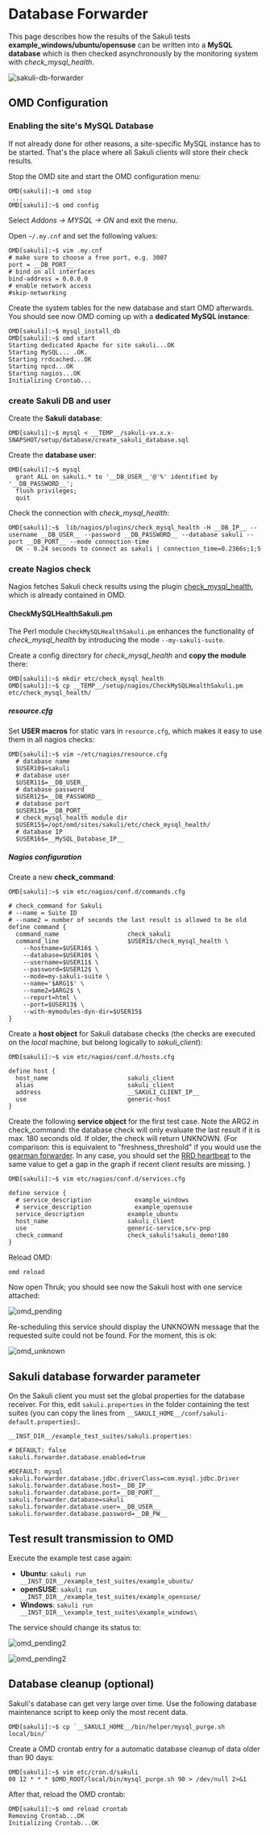 # Database Forwarder
This page describes how the results of the Sakuli tests **example_windows/ubuntu/opensuse** can be written into a **MySQL database** which is then checked asynchronously by the monitoring system with *check_mysql_health*. 

![sakuli-db-forwarder](pics/sakuli-db.png)
 
## OMD Configuration

### Enabling the site's MySQL Database
If not already done for other reasons, a site-specific MySQL instance has to be started. That's the place where all Sakuli clients will store their check results. 

Stop the OMD site and start the OMD configuration menu:

	OMD[sakuli]:~$ omd stop
     ...
	OMD[sakuli]:~$ omd config
	
Select *Addons -> MYSQL -> ON* and exit the menu. 

Open `~/.my.cnf` and set the following values: 

	OMD[sakuli]:~$ vim .my.cnf
	# make sure to choose a free port, e.g. 3007
	port = __DB_PORT__  
	# bind on all interfaces
	bind-address = 0.0.0.0 
	# enable network access
	#skip-networking

Create the system tables for the new database and start OMD afterwards. You should see now OMD coming up with a **dedicated MySQL instance**: 

	OMD[sakuli]:~$ mysql_install_db 
	OMD[sakuli]:~$ omd start
	Starting dedicated Apache for site sakuli...OK
	Starting MySQL... .OK.
	Starting rrdcached...OK
	Starting npcd...OK
	Starting nagios...OK
	Initializing Crontab...
	 
### create Sakuli DB and user

Create the **Sakuli database**:

	OMD[sakuli]:~$ mysql < __TEMP__/sakuli-vx.x.x-SNAPSHOT/setup/database/create_sakuli_database.sql
	
Create the **database user**:

	OMD[sakuli]:~$ mysql
	  grant ALL on sakuli.* to '__DB_USER__'@'%' identified by '__DB_PASSWORD__';
	  flush privileges;
	  quit
	  
Check the connection with *check_mysql_health*: 

	OMD[sakuli]:~$ 	lib/nagios/plugins/check_mysql_health -H __DB_IP__ --username __DB_USER__ --password __DB_PASSWORD__ --database sakuli --port __DB_PORT__ --mode connection-time
	  OK - 0.24 seconds to connect as sakuli | connection_time=0.2366s;1;5

### create Nagios check

Nagios fetches Sakuli check results using the plugin [check_mysql_health](http://labs.consol.de/lang/de/nagios/check_mysql_health/), which is already contained in OMD. 

#### CheckMySQLHealthSakuli.pm

The Perl module `CheckMySQLHealthSakuli.pm` enhances the functionality of *check_mysql_health* by introducing the mode `--my-sakuli-suite`. 

Create a config directory for *check_mysql_health* and **copy the module** there: 

	OMD[sakuli]:~$ mkdir etc/check_mysql_health
	OMD[sakuli]:~$ cp __TEMP__/setup/nagios/CheckMySQLHealthSakuli.pm etc/check_mysql_health/

##### resource.cfg
Set **USER macros** for static vars in `resource.cfg`, which makes it easy to use them in all nagios checks:  

	OMD[sakuli]:~$ vim ~/etc/nagios/resource.cfg
	  # database name
	  $USER10$=sakuli
	  # database user
	  $USER11$=__DB_USER__
	  # database password
	  $USER12$=__DB_PASSWORD__
	  # database port
	  $USER13$=__DB_PORT__
	  # check_mysql_health module dir
	  $USER15$=/opt/omd/sites/sakuli/etc/check_mysql_health/
	  # database IP
	  $USER16$=__MySQL_Database_IP__  
	  
##### Nagios configuration
Create a new **check_command**: 

	OMD[sakuli]:~$ vim etc/nagios/conf.d/commands.cfg
	
	# check_command for Sakuli 
	# --name = Suite ID
	# --name2 = number of seconds the last result is allowed to be old
	define command {
	  command_name                   check_sakuli
	  command_line                   $USER1$/check_mysql_health \
      	--hostname=$USER16$ \
        --database=$USER10$ \
        --username=$USER11$ \
        --password=$USER12$ \
        --mode=my-sakuli-suite \
        --name='$ARG1$' \
        --name2=$ARG2$ \
        --report=html \
        --port=$USER13$ \
        --with-mymodules-dyn-dir=$USER15$
	}

Create a **host object** for Sakuli database checks (the checks are executed on the *local* machine, but belong logically to *sakuli_client*):

	OMD[sakuli]:~$ vim etc/nagios/conf.d/hosts.cfg
	
	define host {
	  host_name                      sakuli_client
	  alias                          sakuli_client
	  address                        __SAKULI_CLIENT_IP__
	  use                            generic-host
	}

Create the following **service object** for the first test case. Note the ARG2 in check_command: the database check will only evaluate the last result if it is max. 180 seconds old. If older, the check will return UNKNOWN. (For comparison: this is equivalent to "freshness_threshold" if you would use the [gearman forwarder](forwarder-gearman.md). In any case, you should set the [RRD heartbeat](installation-omd.md#rrd-heartbeat) to the same value to get a gap in the graph if recent client results are missing. ) 

	OMD[sakuli]:~$ vim etc/nagios/conf.d/services.cfg
	
	define service {
      # service_description            example_windows
      # service_description            example_opensuse
      service_description            example_ubuntu
	  host_name                      sakuli_client
	  use                            generic-service,srv-pnp
	  check_command                  check_sakuli!sakuli_demo!180
	}
	
Reload OMD:

	omd reload
	
Now open Thruk; you should see now the Sakuli host with one service attached: 

![omd_pending](pics/omd-pending.png)

Re-scheduling this service should display the UNKNOWN message that the requested suite could not be found. For the moment, this is ok: 

![omd_unknown](pics/omd-unknown.png)


## Sakuli database forwarder parameter

On the Sakuli client you must set the global properties for the database receiver. For this, edit `sakuli.properties` in the folder containing the test suites (you can copy the lines from `__SAKULI_HOME__/conf/sakuli-default.properties`):. 

    __INST_DIR__/example_test_suites/sakuli.properties:

    # DEFAULT: false
    sakuli.forwarder.database.enabled=true

	#DEFAULT: mysql
	sakuli.forwarder.database.jdbc.driverClass=com.mysql.jdbc.Driver
    sakuli.forwarder.database.host=__DB_IP__
    sakuli.forwarder.database.port=__DB_PORT__
    sakuli.forwarder.database=sakuli
    sakuli.forwarder.database.user=__DB_USER__
    sakuli.forwarder.database.password=__DB_PW__


## Test result transmission to OMD

Execute the example test case again:

* **Ubuntu**: `sakuli run __INST_DIR__/example_test_suites/example_ubuntu/`
* **openSUSE**: `sakuli run __INST_DIR__/example_test_suites/example_opensuse/`
* **Windows**: `sakuli run __INST_DIR__\example_test_suites\example_windows\`

The service should change its status to:

![omd_pending2](pics/omd-db-ok.png)


![omd_pending2](pics/omd-db-ok-details.png)

## Database cleanup (optional)

Sakuli's database can get very large over time. Use the following database maintenance script to keep only the most recent data. 

    OMD[sakuli]:~$ cp `__SAKULI_HOME__/bin/helper/mysql_purge.sh local/bin/`

Create a OMD crontab entry for a automatic database cleanup of data older than 90 days: 

    OMD[sakuli]:~$ vim etc/cron.d/sakuli
    00 12 * * * $OMD_ROOT/local/bin/mysql_purge.sh 90 > /dev/null 2>&1 

After that, reload the OMD crontab: 

    OMD[sakuli]:~$ omd reload crontab 
    Removing Crontab...OK
    Initializing Crontab...OK

